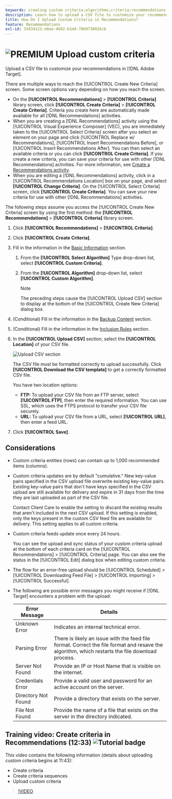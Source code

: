 ```yaml
---
keywords: creating custom criteria;algorithms;criteria;recommendations criteria;csv;ftp;upload csv
description: Learn how to upload a CSV file to customize your recommendations in Adobe [!DNL Target] Recommendations.
title: How Do I Upload Custom Criteria in Recommendations?
feature: Recommendations
exl-id: 33434121-e0ae-4b82-b1dd-78b9738026cb
---
```

# ![PREMIUM](/help/assets/premium.png) Upload custom criteria

Upload a CSV file to customize your recommendations in [!DNL Adobe Target].

There are multiple ways to reach the [!UICONTROL Create New Criteria] screen. Some screen options vary depending on how you reach the screen.

* On the **[!UICONTROL Recommendations]** > **[!UICONTROL Criteria]** library screen, click **[!UICONTROL Create Criteria]** > **[!UICONTROL Create Criteria]**. Criteria you create here are automatically made available for all [!DNL Recommendations] activities.
* When you are creating a [!DNL Recommendations] activity using the [!UICONTROL Visual Experience Composer] (VEC), you are immediately taken to the [!UICONTROL Select Criteria] screen after you select an element on your page and click [!UICONTROL Replace w/ Recommendations], [!UICONTROL Insert Recommendations Before], or [!UICONTROL Insert Recommendations After]. You can then select an available criteria or you can click **[!UICONTROL Create Criteria]**. If you create a new criteria, you can save your criteria for use with other [!DNL Recommendations] activities. For more information, see [Create a Recommendations activity](/help/c-recommendations/t-create-recs-activity/create-recs-activity.md).
* When you are editing a [!DNL Recommendations] activity, click in a [!UICONTROL Recommendations Location] box on your page, and select **[!UICONTROL Change Criteria]**. On the [!UICONTROL Select Criteria] screen, click **[!UICONTROL Create Criteria]**. You can save your new criteria for use with other [!DNL Recommendations] activities.

The following steps assume you access the [!UICONTROL Create New Criteria] screen by using the first method: the **[!UICONTROL Recommendations]** > **[!UICONTROL Criteria]** library screen.

1. Click **[!UICONTROL Recommendations]** > **[!UICONTROL Criteria]**.

1. Click **[!UICONTROL Create Criteria]**.

1. Fill in the information in the [Basic Information](/help/c-recommendations/c-algorithms/create-new-algorithm.md#info) section.

   1. From the **[!UICONTROL Select Algorithm]** Type drop-down list, select **[!UICONTROL Custom Criteria]**.

   1. From the **[!UICONTROL Algorithm]** drop-down list, select **[!UICONTROL Custom Algorithm]**.

      >[!NOTE]
      >
      >The preceding steps cause the [!UICONTROL Upload CSV] section to display at the bottom of the [!UICONTROL Create New Criteria] dialog box.

1. (Conditional) Fill in the information in the [Backup Content](/help/c-recommendations/c-algorithms/create-new-algorithm.md#content) section.

1. (Conditional) Fill in the information in the [Inclusion Rules](/help/c-recommendations/c-algorithms/create-new-algorithm.md#inclusion) section.

1. In the **[!UICONTROL Upload CSV]** section, select the **[!UICONTROL Location]** of your CSV file.

    ![Upload CSV section](assets/upload-csv.png)

   The CSV file must be formatted correctly to upload successfully. Click **[!UICONTROL Download the CSV template]** to get a correctly formatted CSV file.

   You have two location options:

    * **FTP:** To upload your CSV file from an FTP server, select **[!UICONTROL FTP]**, then enter the required information. You can use SSL, which uses the FTPS protocol to transfer your CSV file securely. 
    * **URL:** To upload your CSV file from a URL, select **[!UICONTROL URL]**, then enter a feed URL.

1. Click **[!UICONTROL Save]**.

## Considerations

* Custom criteria entities (rows) can contain up to 1,000 recommended items (columns).

* Custom criteria updates are by default "cumulative." New key-value pairs specified in the CSV upload file overwrite existing key-value pairs. Existing key-value pairs that don't have keys specified in the CSV upload are still available for delivery and expire in 31 days from the time they are last uploaded as part of the CSV file.

  Contact Client Care to enable the setting to discard the existing results that aren't included in the next CSV upload. If this setting is enabled, only the keys present in the custom CSV feed file are available for delivery. This setting applies to all custom criteria.

* Custom criteria feeds update once every 24 hours.

  You can see the upload and sync status of your custom criteria upload at the bottom of each criteria card on the [!UICONTROL Recommendations] > [!UICONTROL Criteria] page. You can also see the status in the [!UICONTROL Edit] dialog box when editing custom criteria.

* The flow for an error-free upload should be [!UICONTROL Scheduled] > [!UICONTROL Downloading Feed File] > [!UICONTROL Importing] > [!UICONTROL Successful].

* The following are possible error messages you might receive if [!DNL Target] encounters a problem with the upload:

  | Error Message | Details |
  |--- |--- |
  |Unknown Error|Indicates an internal technical error.|
  |Parsing Error|There is likely an issue with the feed file format. Correct the file format and resave the algorithm, which restarts the file download process.|
  |Server Not Found|Provide an IP or Host Name that is visible on the internet.|
  |Credentials Error|Provide a valid user and password for an active account on the server.|
  |Directory Not Found|Provide a directory that exists on the server.|
  |File Not Found|Provide the name of a file that exists on the server in the directory indicated.|

## Training video: Create criteria in Recommendations (12:33) ![Tutorial badge](/help/assets/tutorial.png)

This video contains the following information (details about uploading custom criteria begins at 11:43):

* Create criteria
* Create criteria sequences
* Upload custom criteria

>[!VIDEO](https://video.tv.adobe.com/v/27694?quality=12)
